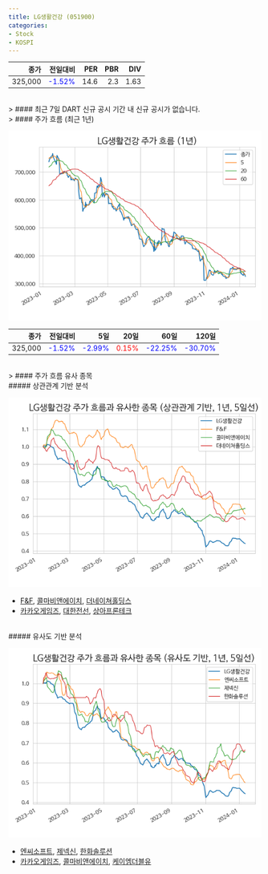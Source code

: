 ```yaml
---
title: LG생활건강 (051900)
categories:
- Stock
- KOSPI
---
```


|종가|전일대비|PER|PBR|DIV|
|---:|-------:|--:|--:|--:|
|325,000|<span style="color: blue">-1.52%</span>|14.6|2.3|1.63|

<!-- more -->

<br>
> #### 최근 7일 DART 신규 공시
기간 내 신규 공시가 없습니다.

<br>
> #### 주가 흐름 (최근 1년)

![051900](/assets/images/stock/051900.png)

|종가|전일대비|5일|20일|60일|120일|
|---:|-------:|--:|---:|---:|----:|
|325,000|<span style="color: blue">-1.52%</span>|<span style="color: blue">-2.99%</span>|<span style="color: red">0.15%</span>|<span style="color: blue">-22.25%</span>|<span style="color: blue">-30.70%</span>|

<br>
> #### 주가 흐름 유사 종목

<br>
##### 상관관계 기반 분석

![051900](/assets/images/stock/051900_corr.png)
- [F&F](/383220/), [콜마비앤에이치](/200130/), [더네이쳐홀딩스](/298540/)
- [카카오게임즈](/293490/), [대한전선](/001440/), [상아프론테크](/089980/)

<br>
##### 유사도 기반 분석

![051900](/assets/images/stock/051900_sim.png)
- [엔씨소프트](/036570/), [제넥신](/095700/), [한화솔루션](/009830/)
- [카카오게임즈](/293490/), [콜마비앤에이치](/200130/), [케이엠더블유](/032500/)